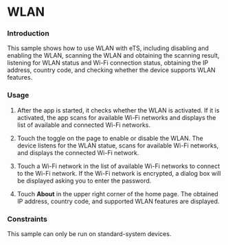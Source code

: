 #  WLAN

### Introduction

This sample shows how to use WLAN with eTS, including disabling and enabling the WLAN, scanning the WLAN and obtaining the scanning result, listening for WLAN status and Wi-Fi connection status, obtaining the IP address, country code, and checking whether the device supports WLAN features.

### Usage

1. After the app is started, it checks whether the WLAN is activated. If it is activated, the app scans for available Wi-Fi networks and displays the list of available and connected Wi-Fi networks.

2. Touch the toggle on the page to enable or disable the WLAN. The device listens for the WLAN statue, scans for available Wi-Fi networks, and displays the connected Wi-Fi network.

3. Touch a Wi-Fi network in the list of available Wi-Fi networks to connect to the Wi-Fi network. If the Wi-Fi network is encrypted, a dialog box will be displayed asking you to enter the password.

4. Touch **About** in the upper right corner of the home page. The obtained IP address, country code, and supported WLAN features are displayed.

### Constraints

This sample can only be run on standard-system devices.
